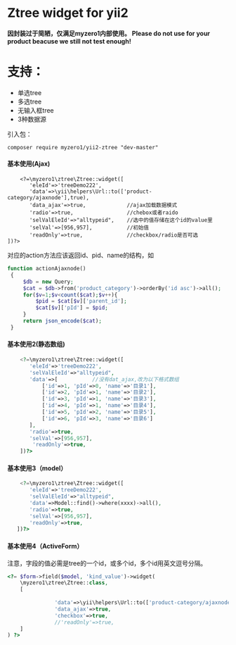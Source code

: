 Ztree widget for  yii2
=============
**因封装过于简陋，仅满足myzero1内部使用。
Please do not use for your product beacuse we still not test enough!** 


支持：
=============
- 单选tree
- 多选tree
- 无输入框tree
- 3种数据源



引入包：
```
composer require myzero1/yii2-ztree "dev-master"

```

#### 基本使用(Ajax)
```
    <?=\myzero1\ztree\Ztree::widget([
       'eleId'=>'treeDemo222',
       'data'=>\yii\helpers\Url::to(['product-category/ajaxnode'],true),
       'data_ajax'=>true,             //ajax加载数据模式 
       'radio'=>true,                 //chebox或者raido
       'selValEleId'=>"alltypeid",    //选中的值存储在这个id的value里
       'selVal'=>[956,957],           //初始值
       'readOnly'=>true,              //checkbox/radio是否可选
])?>
```

对应的action方法应该返回id、pid、name的结构，如
```php
function actionAjaxnode()
 {
     $db = new Query;
     $cat = $db->from('product_category')->orderBy('id asc')->all();
     for($v=1;$v<count($cat);$v++){
         $pid = $cat[$v]['parent_id'];
         $cat[$v]['pId'] = $pid;
     }
     return json_encode($cat);
 }
```





#### 基本使用2(静态数组)
```php
	<?=\myzero1\ztree\Ztree::widget([
       'eleId'=>'treeDemo222',
       'selValEleId'=>"alltypeid",
       'data'=>[           //没有dat_ajax,改为以下格式数组
           ['id'=>1, 'pId'=>0, 'name'=>'目录1'],
           ['id'=>2, 'pId'=>1, 'name'=>'目录2'],
           ['id'=>3, 'pId'=>1, 'name'=>'目录3'],
           ['id'=>4, 'pId'=>1, 'name'=>'目录4'],
           ['id'=>5, 'pId'=>2, 'name'=>'目录5'],
           ['id'=>6, 'pId'=>3, 'name'=>'目录6']
       ],
       'radio'=>true,
       'selVal'=>[956,957],
        'readOnly'=>true,
	])?>
```

#### 基本使用3（model）
```php
	<?=\myzero1\ztree\Ztree::widget([
       'eleId'=>'treeDemo222',
       'selValEleId'=>"alltypeid",
       'data'=>Model::find()->where(xxxx)->all(),
       'radio'=>true,
       'selVal'=>[956,957],
       'readOnly'=>true,
   ])?>
```


#### 基本使用4（ActiveForm） 
注意，字段的值必需是tree的一个id，或多个id，多个id用英文逗号分隔。
```php
<?= $form->field($model, 'kind_value')->widget(
    \myzero1\ztree\Ztree::class,
    [
    
               'data'=>\yii\helpers\Url::to(['product-category/ajaxnode'],true),
               'data_ajax'=>true,
               'checkbox'=>true,
               //'readOnly'=>true,
    ]
) ?>



```
